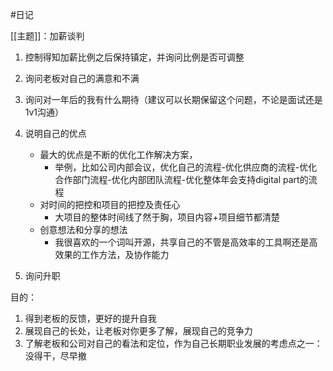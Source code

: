 #日记

[[主题]]：加薪谈判

1. 控制得知加薪比例之后保持镇定，并询问比例是否可调整
2. 询问老板对自己的满意和不满
3. 询问对一年后的我有什么期待（建议可以长期保留这个问题，不论是面试还是1v1沟通）
4. 说明自己的优点
   - 最大的优点是不断的优化工作解决方案，
      - 举例，比如公司内部会议，优化自己的流程-优化供应商的流程-优化合作部门流程-优化内部团队流程-优化整体年会支持digital part的流程
   - 对时间的把控和项目的把控及责任心
      - 大项目的整体时间线了然于胸，项目内容+项目细节都清楚
   - 创意想法和分享的想法
      - 我很喜欢的一个词叫开源，共享自己的不管是高效率的工具啊还是高效果的工作方法，及协作能力
 
 5. 询问升职


目的：
1. 得到老板的反馈，更好的提升自我
2. 展现自己的长处，让老板对你更多了解，展现自己的竞争力
3. 了解老板和公司对自己的看法和定位，作为自己长期职业发展的考虑点之一：没得干，尽早撤
